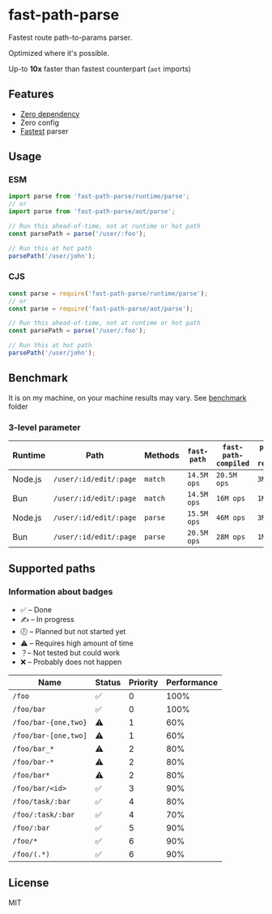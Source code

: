# fast-path-parse

Fastest route path-to-params parser.

Optimized where it's possible.

Up-to **10x** faster than fastest counterpart (`aot` imports)

## Features

- [Zero dependency](/packages/fast-path-parse/package.json)
- Zero config
- [Fastest](#benchmark) parser

## Usage

### ESM

```js
import parse from 'fast-path-parse/runtime/parse';
// or
import parse from 'fast-path-parse/aot/parse';

// Run this ahead-of-time, not at runtime or hot path
const parsePath = parse('/user/:foo');

// Run this at hot path
parsePath('/user/john');
```

### CJS

```js
const parse = require('fast-path-parse/runtime/parse');
// or
const parse = require('fast-path-parse/aot/parse');

// Run this ahead-of-time, not at runtime or hot path
const parsePath = parse('/user/:foo');

// Run this at hot path
parsePath('/user/john');
```

## Benchmark

It is on my machine, on your machine results may vary. See [benchmark](/packages/fast-path-parse/benchmark) folder

### 3-level parameter

| Runtime | Path                   | Methods | `fast-path` | `fast-path-compiled` | `path-to-regexp` | `path-to-tree` |
| ------- | ---------------------- | ------- | ----------- | -------------------- | ---------------- | -------------- |
| Node.js | `/user/:id/edit/:page` | `match` | `14.5M ops` | `20.5M ops`          | `3M ops`         | `2M ops`       |
| Bun     | `/user/:id/edit/:page` | `match` | `14.5M ops` | `16M ops`            | `1M ops`         | `2.5M`         |
| Node.js | `/user/:id/edit/:page` | `parse` | `15.5M ops` | `46M ops`            | `3M ops`         | `2M ops`       |
| Bun     | `/user/:id/edit/:page` | `parse` | `20.5M ops` | `28M ops`            | `1M ops`         | `2.5M`         |

## Supported paths

### Information about badges

- ✅ – Done
- ✍️ – In progress
- 🕖 – Planned but not started yet
- ⚠️ – Requires high amount of time
- ？– Not tested but could work
- ❌ – Probably does not happen

| Name                 | Status | Priority | Performance |
| -------------------- | ------ | -------- | ----------- |
| `/foo`               | ✅     | 0        | 100%        |
| `/foo/bar`           | ✅     | 0        | 100%        |
| `/foo/bar-{one,two}` | ⚠️     | 1        | 60%         |
| `/foo/bar-[one,two]` | ⚠️     | 1        | 60%         |
| `/foo/bar_*`         | ⚠️     | 2        | 80%         |
| `/foo/bar-*`         | ⚠️     | 2        | 80%         |
| `/foo/bar*`          | ⚠️     | 2        | 80%         |
| `/foo/bar/<id>`      | ✅     | 3        | 90%         |
| `/foo/task/:bar`     | ✅     | 4        | 80%         |
| `/foo/:task/:bar`    | ✅     | 4        | 70%         |
| `/foo/:bar`          | ✅     | 5        | 90%         |
| `/foo/*`             | ✅     | 6        | 90%         |
| `/foo/(.*)`          | ✅     | 6        | 90%         |

## License

MIT
